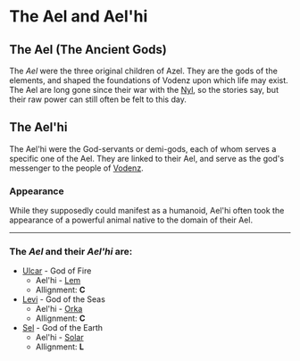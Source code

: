 # The Ael and Ael'hi

## The Ael (The Ancient Gods)

The _Ael_ were the three original children of Azel. They are the gods of the elements, and shaped the foundations of Vodenz upon which life may exist. The Ael are long gone since their war with the [Nyl](../nyl/the-nyl.md), so the stories say, but their raw power can still often be felt to this day.

## The Ael'hi

The Ael'hi were the God-servants or demi-gods, each of whom serves a specific one of the Ael.  They are linked to their Ael, and serve as the god's messenger to the people of [Vodenz](../../vodenz.md).

### Appearance

While they supposedly could manifest as a humanoid, Ael'hi often took the appearance of a powerful animal native to the domain of their Ael.

---

### The _Ael_ and their _Ael'hi_ are:

- [Ulcar](./ulcar.md) - God of Fire
  - Ael'hi - [Lem](./lem.md)
  - Allignment: __C__
- [Levi](./levi.md) - God of the Seas
  - Ael'hi - [Orka](./orka.md)
  - Allignment: __C__
- [Sel](./sel.md) - God of the Earth
  - Ael'hi - [Solar](./solar.md)
  - Allignment: __L__
